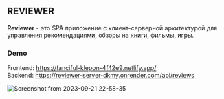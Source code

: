 ## REVIEWER

**Reviewer** - это SPA приложение с клиент-серверной архитектурой для управления рекомендациями, обзоры на книги, фильмы, игры.

### Demo

Frontend: https://fanciful-klepon-4f42e9.netlify.app/                   
Backend: https://reviewer-server-dkmy.onrender.com/api/reviews                          

![Screenshot from 2023-09-21 22-58-35](https://github.com/ullltimate/reviewer/assets/79405266/206e6d8f-c2ac-4276-9ef6-efb18ff6f5cc)



